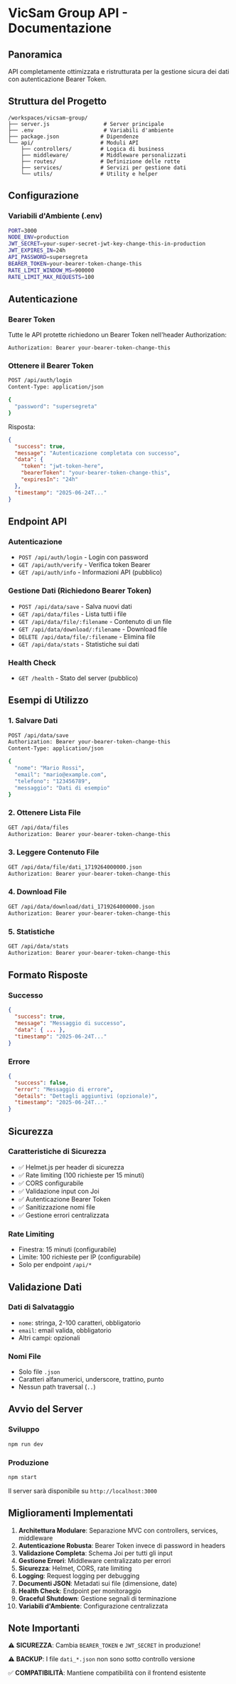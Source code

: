 # VicSam Group API - Documentazione

## Panoramica
API completamente ottimizzata e ristrutturata per la gestione sicura dei dati con autenticazione Bearer Token.

## Struttura del Progetto
```
/workspaces/vicsam-group/
├── server.js                 # Server principale
├── .env                      # Variabili d'ambiente
├── package.json             # Dipendenze
└── api/                     # Moduli API
    ├── controllers/         # Logica di business
    ├── middleware/          # Middleware personalizzati
    ├── routes/              # Definizione delle rotte
    ├── services/            # Servizi per gestione dati
    └── utils/               # Utility e helper
```

## Configurazione

### Variabili d'Ambiente (.env)
```bash
PORT=3000
NODE_ENV=production
JWT_SECRET=your-super-secret-jwt-key-change-this-in-production
JWT_EXPIRES_IN=24h
API_PASSWORD=supersegreta
BEARER_TOKEN=your-bearer-token-change-this
RATE_LIMIT_WINDOW_MS=900000
RATE_LIMIT_MAX_REQUESTS=100
```

## Autenticazione

### Bearer Token
Tutte le API protette richiedono un Bearer Token nell'header Authorization:
```
Authorization: Bearer your-bearer-token-change-this
```

### Ottenere il Bearer Token
```bash
POST /api/auth/login
Content-Type: application/json

{
  "password": "supersegreta"
}
```

Risposta:
```json
{
  "success": true,
  "message": "Autenticazione completata con successo",
  "data": {
    "token": "jwt-token-here",
    "bearerToken": "your-bearer-token-change-this",
    "expiresIn": "24h"
  },
  "timestamp": "2025-06-24T..."
}
```

## Endpoint API

### Autenticazione
- `POST /api/auth/login` - Login con password
- `GET /api/auth/verify` - Verifica token Bearer
- `GET /api/auth/info` - Informazioni API (pubblico)

### Gestione Dati (Richiedono Bearer Token)
- `POST /api/data/save` - Salva nuovi dati
- `GET /api/data/files` - Lista tutti i file
- `GET /api/data/file/:filename` - Contenuto di un file
- `GET /api/data/download/:filename` - Download file
- `DELETE /api/data/file/:filename` - Elimina file
- `GET /api/data/stats` - Statistiche sui dati

### Health Check
- `GET /health` - Stato del server (pubblico)

## Esempi di Utilizzo

### 1. Salvare Dati
```bash
POST /api/data/save
Authorization: Bearer your-bearer-token-change-this
Content-Type: application/json

{
  "nome": "Mario Rossi",
  "email": "mario@example.com",
  "telefono": "123456789",
  "messaggio": "Dati di esempio"
}
```

### 2. Ottenere Lista File
```bash
GET /api/data/files
Authorization: Bearer your-bearer-token-change-this
```

### 3. Leggere Contenuto File
```bash
GET /api/data/file/dati_1719264000000.json
Authorization: Bearer your-bearer-token-change-this
```

### 4. Download File
```bash
GET /api/data/download/dati_1719264000000.json
Authorization: Bearer your-bearer-token-change-this
```

### 5. Statistiche
```bash
GET /api/data/stats
Authorization: Bearer your-bearer-token-change-this
```

## Formato Risposte

### Successo
```json
{
  "success": true,
  "message": "Messaggio di successo",
  "data": { ... },
  "timestamp": "2025-06-24T..."
}
```

### Errore
```json
{
  "success": false,
  "error": "Messaggio di errore",
  "details": "Dettagli aggiuntivi (opzionale)",
  "timestamp": "2025-06-24T..."
}
```

## Sicurezza

### Caratteristiche di Sicurezza
- ✅ Helmet.js per header di sicurezza
- ✅ Rate limiting (100 richieste per 15 minuti)
- ✅ CORS configurabile
- ✅ Validazione input con Joi
- ✅ Autenticazione Bearer Token
- ✅ Sanitizzazione nomi file
- ✅ Gestione errori centralizzata

### Rate Limiting
- Finestra: 15 minuti (configurabile)
- Limite: 100 richieste per IP (configurabile)
- Solo per endpoint `/api/*`

## Validazione Dati

### Dati di Salvataggio
- `nome`: stringa, 2-100 caratteri, obbligatorio
- `email`: email valida, obbligatorio
- Altri campi: opzionali

### Nomi File
- Solo file `.json`
- Caratteri alfanumerici, underscore, trattino, punto
- Nessun path traversal (`..`)

## Avvio del Server

### Sviluppo
```bash
npm run dev
```

### Produzione
```bash
npm start
```

Il server sarà disponibile su `http://localhost:3000`

## Miglioramenti Implementati

1. **Architettura Modulare**: Separazione MVC con controllers, services, middleware
2. **Autenticazione Robusta**: Bearer Token invece di password in headers
3. **Validazione Completa**: Schema Joi per tutti gli input
4. **Gestione Errori**: Middleware centralizzato per errori
5. **Sicurezza**: Helmet, CORS, rate limiting
6. **Logging**: Request logging per debugging
7. **Documenti JSON**: Metadati sui file (dimensione, date)
8. **Health Check**: Endpoint per monitoraggio
9. **Graceful Shutdown**: Gestione segnali di terminazione
10. **Variabili d'Ambiente**: Configurazione centralizzata

## Note Importanti

⚠️ **SICUREZZA**: Cambia `BEARER_TOKEN` e `JWT_SECRET` in produzione!

⚠️ **BACKUP**: I file `dati_*.json` non sono sotto controllo versione

✅ **COMPATIBILITÀ**: Mantiene compatibilità con il frontend esistente
